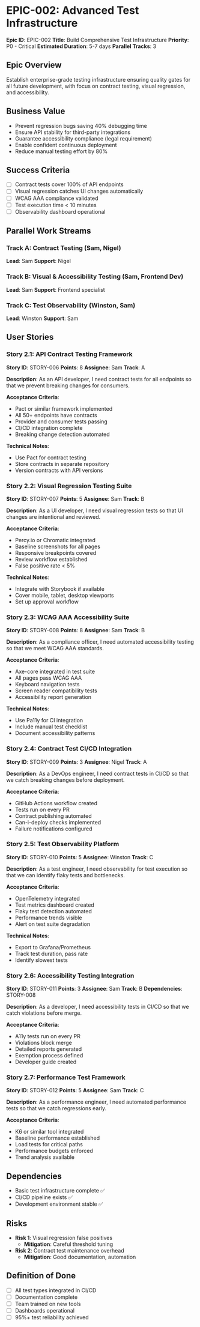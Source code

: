 # EPIC-002: Advanced Test Infrastructure

**Epic ID**: EPIC-002
**Title**: Build Comprehensive Test Infrastructure
**Priority**: P0 - Critical
**Estimated Duration**: 5-7 days
**Parallel Tracks**: 3

## Epic Overview

Establish enterprise-grade testing infrastructure ensuring quality gates for all future development, with focus on contract testing, visual regression, and accessibility.

## Business Value

- Prevent regression bugs saving 40% debugging time
- Ensure API stability for third-party integrations
- Guarantee accessibility compliance (legal requirement)
- Enable confident continuous deployment
- Reduce manual testing effort by 80%

## Success Criteria

- [ ] Contract tests cover 100% of API endpoints
- [ ] Visual regression catches UI changes automatically
- [ ] WCAG AAA compliance validated
- [ ] Test execution time < 10 minutes
- [ ] Observability dashboard operational

## Parallel Work Streams

### Track A: Contract Testing (Sam, Nigel)
**Lead**: Sam
**Support**: Nigel

### Track B: Visual & Accessibility Testing (Sam, Frontend Dev)
**Lead**: Sam
**Support**: Frontend specialist

### Track C: Test Observability (Winston, Sam)
**Lead**: Winston
**Support**: Sam

## User Stories

### Story 2.1: API Contract Testing Framework
**Story ID**: STORY-006
**Points**: 8
**Assignee**: Sam
**Track**: A

**Description**: As an API developer, I need contract tests for all endpoints so that we prevent breaking changes for consumers.

**Acceptance Criteria**:
- Pact or similar framework implemented
- All 50+ endpoints have contracts
- Provider and consumer tests passing
- CI/CD integration complete
- Breaking change detection automated

**Technical Notes**:
- Use Pact for contract testing
- Store contracts in separate repository
- Version contracts with API versions

### Story 2.2: Visual Regression Testing Suite
**Story ID**: STORY-007
**Points**: 5
**Assignee**: Sam
**Track**: B

**Description**: As a UI developer, I need visual regression tests so that UI changes are intentional and reviewed.

**Acceptance Criteria**:
- Percy.io or Chromatic integrated
- Baseline screenshots for all pages
- Responsive breakpoints covered
- Review workflow established
- False positive rate < 5%

**Technical Notes**:
- Integrate with Storybook if available
- Cover mobile, tablet, desktop viewports
- Set up approval workflow

### Story 2.3: WCAG AAA Accessibility Suite
**Story ID**: STORY-008
**Points**: 8
**Assignee**: Sam
**Track**: B

**Description**: As a compliance officer, I need automated accessibility testing so that we meet WCAG AAA standards.

**Acceptance Criteria**:
- Axe-core integrated in test suite
- All pages pass WCAG AAA
- Keyboard navigation tests
- Screen reader compatibility tests
- Accessibility report generation

**Technical Notes**:
- Use Pa11y for CI integration
- Include manual test checklist
- Document accessibility patterns

### Story 2.4: Contract Test CI/CD Integration
**Story ID**: STORY-009
**Points**: 3
**Assignee**: Nigel
**Track**: A

**Description**: As a DevOps engineer, I need contract tests in CI/CD so that we catch breaking changes before deployment.

**Acceptance Criteria**:
- GitHub Actions workflow created
- Tests run on every PR
- Contract publishing automated
- Can-i-deploy checks implemented
- Failure notifications configured

### Story 2.5: Test Observability Platform
**Story ID**: STORY-010
**Points**: 5
**Assignee**: Winston
**Track**: C

**Description**: As a test engineer, I need observability for test execution so that we can identify flaky tests and bottlenecks.

**Acceptance Criteria**:
- OpenTelemetry integrated
- Test metrics dashboard created
- Flaky test detection automated
- Performance trends visible
- Alert on test suite degradation

**Technical Notes**:
- Export to Grafana/Prometheus
- Track test duration, pass rate
- Identify slowest tests

### Story 2.6: Accessibility Testing Integration
**Story ID**: STORY-011
**Points**: 3
**Assignee**: Sam
**Track**: B
**Dependencies**: STORY-008

**Description**: As a developer, I need accessibility tests in CI/CD so that we catch violations before merge.

**Acceptance Criteria**:
- A11y tests run on every PR
- Violations block merge
- Detailed reports generated
- Exemption process defined
- Developer guide created

### Story 2.7: Performance Test Framework
**Story ID**: STORY-012
**Points**: 5
**Assignee**: Sam
**Track**: C

**Description**: As a performance engineer, I need automated performance tests so that we catch regressions early.

**Acceptance Criteria**:
- K6 or similar tool integrated
- Baseline performance established
- Load tests for critical paths
- Performance budgets enforced
- Trend analysis available

## Dependencies

- Basic test infrastructure complete ✅
- CI/CD pipeline exists ✅
- Development environment stable ✅

## Risks

- **Risk 1**: Visual regression false positives
  - **Mitigation**: Careful threshold tuning
- **Risk 2**: Contract test maintenance overhead
  - **Mitigation**: Good documentation, automation

## Definition of Done

- [ ] All test types integrated in CI/CD
- [ ] Documentation complete
- [ ] Team trained on new tools
- [ ] Dashboards operational
- [ ] 95%+ test reliability achieved